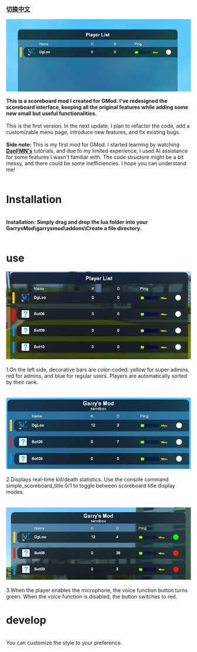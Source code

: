 ### [切换中文](./README-CN.md)
![01](https://github.com/DgLooSL/Gmod-SimpleScoreboard/blob/main/img/01.png?raw=true)

**This is a scoreboard mod I created for GMod. I've redesigned the scoreboard interface, keeping all the original features while adding some new small but useful functionalities.**</br></br>
This is the first version. In the next update, I plan to refactor the code, add a customizable menu page, introduce new features, and fix existing bugs.</br></br>
**Side note:** This is my first mod for GMod. I started learning by watching [**DanFMN's**](https://www.youtube.com/playlist?list=PLN1e9kVZIWewR9Tm48zbxdm1qiBEWYpJI) tutorials, and due to my limited experience, I used AI assistance for some features I wasn't familiar with. The code structure might be a bit messy, and there could be some inefficiencies. I hope you can understand me!
</br>
</br>
# Installation
</br>**Installation: Simply drag and drop the lua folder into your GarrysMod\garrysmod\addons\Create a file directory.**</br></br>
# use
![02](https://github.com/DgLooSL/Gmod-SimpleScoreboard/blob/main/img/02.png?raw=true)
</br></br>1.On the left side, decorative bars are color-coded: yellow for super admins, red for admins, and blue for regular users. Players are automatically sorted by their rank.</br></br></br>
![03](https://github.com/DgLooSL/Gmod-SimpleScoreboard/blob/main/img/03.png?raw=true)
</br></br>2.Displays real-time kill/death statistics. Use the console command simple_scoreboard_title 0/1 to toggle between scoreboard title display modes.</br></br></br>
![04](https://github.com/DgLooSL/Gmod-SimpleScoreboard/blob/main/img/04.png?raw=true)
</br></br>3.When the player enables the microphone, the voice function button turns green. When the voice function is disabled, the button switches to red.
# develop
</br>You can customize the style to your preference.
